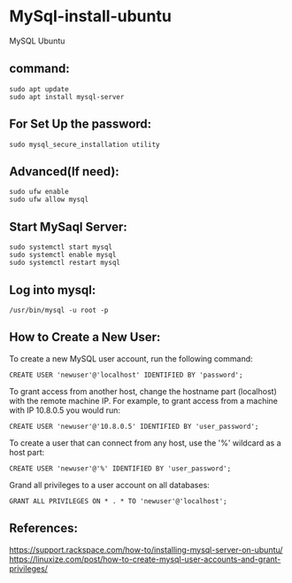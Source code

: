# MySql-install-ubuntu
MySQL Ubuntu

command:
----------
    sudo apt update
    sudo apt install mysql-server
    
For Set Up the password:
------------------------
    sudo mysql_secure_installation utility
    
Advanced(If need):
------------------
    sudo ufw enable
    sudo ufw allow mysql
    
Start MySaql Server:
----------------------
    sudo systemctl start mysql
    sudo systemctl enable mysql
    sudo systemctl restart mysql
    
Log into mysql:
----------------
    /usr/bin/mysql -u root -p
    
How to Create a New User:
--------------------------
To create a new MySQL user account, run the following command:

    CREATE USER 'newuser'@'localhost' IDENTIFIED BY 'password';
    
To grant access from another host, change the hostname part (localhost) with the remote machine IP. For example, to grant access from a machine with IP 10.8.0.5 you would run:

    CREATE USER 'newuser'@'10.8.0.5' IDENTIFIED BY 'user_password';
    
To create a user that can connect from any host, use the '%' wildcard as a host part:
    
    CREATE USER 'newuser'@'%' IDENTIFIED BY 'user_password';

Grand all privileges to a user account on all databases:

    GRANT ALL PRIVILEGES ON * . * TO 'newuser'@'localhost';

References:
-------------
https://support.rackspace.com/how-to/installing-mysql-server-on-ubuntu/
https://linuxize.com/post/how-to-create-mysql-user-accounts-and-grant-privileges/
